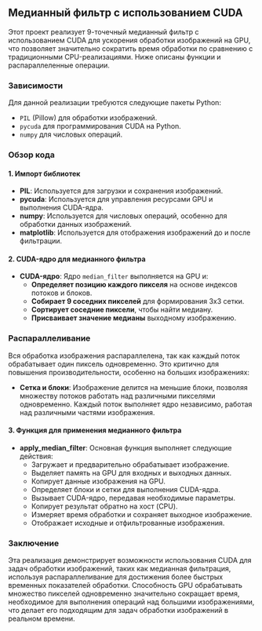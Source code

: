 ## Медианный фильтр с использованием CUDA

Этот проект реализует 9-точечный медианный фильтр с использованием CUDA для ускорения обработки изображений на GPU, что позволяет значительно сократить время обработки по сравнению с традиционными CPU-реализациями.
Ниже описаны функции и распараллеленные операции.

### Зависимости
Для данной реализации требуются следующие пакеты Python:
- `PIL` (Pillow) для обработки изображений.
- `pycuda` для программирования CUDA на Python.
- `numpy` для числовых операций.

### Обзор кода

#### 1. Импорт библиотек
- **PIL**: Используется для загрузки и сохранения изображений.
- **pycuda**: Используется для управления ресурсами GPU и выполнения CUDA-ядра.
- **numpy**: Используется для числовых операций, особенно для обработки данных изображений.
- **matplotlib**: Используется для отображения изображений до и после фильтрации.

#### 2. CUDA-ядро для медианного фильтра
- **CUDA-ядро**: Ядро `median_filter` выполняется на GPU и:
  - **Определяет позицию каждого пикселя** на основе индексов потоков и блоков.
  - **Собирает 9 соседних пикселей** для формирования 3x3 сетки.
  - **Сортирует соседние пиксели**, чтобы найти медиану.
  - **Присваивает значение медианы** выходному изображению.

### Распараллеливание
Вся обработка изображения распараллелена, так как каждый поток обрабатывает один пиксель одновременно. Это критично для повышения производительности, особенно на больших изображениях:
- **Сетка и блоки**: Изображение делится на меньшие блоки, позволяя множеству потоков работать над различными пикселями одновременно. Каждый поток выполняет ядро независимо, работая над различными частями изображения.

#### 3. Функция для применения медианного фильтра
- **apply_median_filter**: Основная функция выполняет следующие действия:
  - Загружает и предварительно обрабатывает изображение.
  - Выделяет память на GPU для входных и выходных данных.
  - Копирует данные изображения на GPU.
  - Определяет блоки и сетки для выполнения CUDA-ядра.
  - Вызывает CUDA-ядро, передавая необходимые параметры.
  - Копирует результат обратно на хост (CPU).
  - Измеряет время обработки и сохраняет выходное изображение.
  - Отображает исходные и отфильтрованные изображения.

### Заключение
Эта реализация демонстрирует возможности использования CUDA для задач обработки изображений, таких как медианная фильтрация, используя распараллеливание для достижения более быстрых временных показателей обработки. Способность GPU обрабатывать множество пикселей одновременно значительно сокращает время, необходимое для выполнения операций над большими изображениями, что делает его подходящим для задач обработки изображений в реальном времени. 
